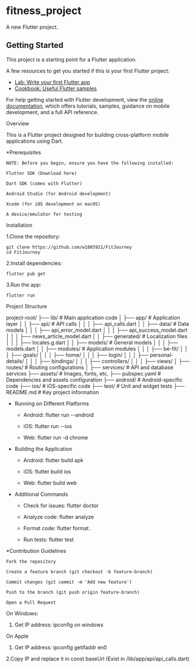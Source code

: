 # fitness_project

A new Flutter project.

## Getting Started

This project is a starting point for a Flutter application.

A few resources to get you started if this is your first Flutter project:

- [Lab: Write your first Flutter app](https://docs.flutter.dev/get-started/codelab)
- [Cookbook: Useful Flutter samples](https://docs.flutter.dev/cookbook)

For help getting started with Flutter development, view the
[online documentation](https://docs.flutter.dev/), which offers tutorials,
samples, guidance on mobile development, and a full API reference.


Overview

This is a Flutter project designed for building cross-platform mobile applications using Dart.

*Prerequisites

    NOTE: Before you begin, ensure you have the following installed:

    Flutter SDK (Download here)

    Dart SDK (comes with Flutter)

    Android Studio (for Android development)

    Xcode (for iOS development on macOS)

    A device/emulator for testing


Installation

1.Clone the repository:

    git clone https://github.com/w1885921/FitJourney
    cd FitJourney

2.Install dependencies:

    flutter pub get

3.Run the app:

    flutter run

Project Structure

project-root/
├── lib/                     # Main application code
│   ├── app/                 # Application layer
│   │   ├── api/             # API calls
│   │   │   ├── api_calls.dart
│   │   ├── data/            # Data models
│   │   │   ├── api_error_model.dart
│   │   │   ├── api_success_model.dart
│   │   │   ├── news_article_model.dart
│   │   ├── generated/       # Localization files
│   │   │   ├── locales.g.dart
│   │   ├── models/          # General models
│   │   │   ├── models.dart
│   │   ├── modules/         # Application modules
│   │   │   ├── be-fit/
│   │   │   ├── goals/
│   │   │   ├── home/
│   │   │   ├── login/
│   │   │   ├── personal-details/
│   │   │       ├── bindings/
│   │   │       ├── controllers/
│   │   │       ├── views/
│   ├── routes/              # Routing configurations
│   ├── services/            # API and database services
├── assets/                  # Images, fonts, etc.
├── pubspec.yaml             # Dependencies and assets configuration
├── android/                 # Android-specific code
├── ios/                     # iOS-specific code
├── test/                    # Unit and widget tests
├── README.md                # Key project information

* Running on Different Platforms

    - Android: flutter run --android

    - iOS: flutter run --ios

    - Web: flutter run -d chrome

* Building the Application

    - Android: flutter build apk

    - iOS: flutter build ios

    - Web: flutter build web


* Additional Commands

    - Check for issues: flutter doctor

    - Analyze code: flutter analyze

    - Format code: flutter format .

    - Run tests: flutter test

*Contribution Guidelines

    Fork the repository

    Create a feature branch (git checkout -b feature-branch)

    Commit changes (git commit -m 'Add new feature')

    Push to the branch (git push origin feature-branch)

    Open a Pull Request

On Windows:

1. Get IP address: ipconfig on windows 

On Apple

1. Get IP address: ipconfig getifaddr en0

2.Copy IP and replace it in const baseUrl  (Exist in /lib/app/api/api_calls.dart) 